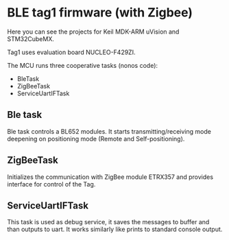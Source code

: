 # BLE tag1 firmware (with Zigbee)

Here you can see the projects for Keil MDK-ARM uVision and STM32CubeMX. 

Tag1 uses evaluation board NUCLEO-F429ZI.

The MCU runs three cooperative tasks (nonos code):

- BleTask
- ZigBeeTask
- ServiceUartIFTask

## Ble task

Ble task controls a BL652 modules. It starts transmitting/receiving mode deepening on positioning mode (Remote and Self-positioning).

## ZigBeeTask

Initializes the communication with ZigBee module ETRX357 and provides interface for control of the Tag.

## ServiceUartIFTask

This task is used as debug service, it saves the messages to buffer and than outputs to uart. It works similarly like prints to standard console output.


